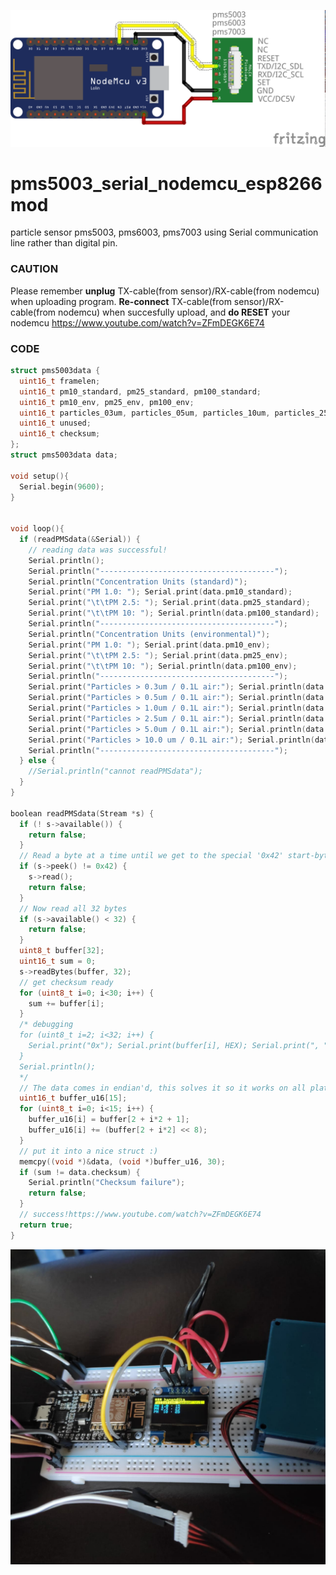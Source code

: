 ![diagram pms5003 serial nodemcu esp8266mod](https://raw.githubusercontent.com/hanandika/pms5003_serial_nodemcu_esp8266mod/master/images/pms5003_serial_nodemcu_bb.png)

# pms5003_serial_nodemcu_esp8266mod
particle sensor pms5003, pms6003, pms7003 using Serial communication line rather than digital pin.

### CAUTION
Please remember **unplug** TX-cable(from sensor)/RX-cable(from nodemcu) when uploading program.
**Re-connect** TX-cable(from sensor)/RX-cable(from nodemcu) when succesfully upload, and **do RESET** your nodemcu
https://www.youtube.com/watch?v=ZFmDEGK6E74

### CODE
```c++
struct pms5003data {
  uint16_t framelen;
  uint16_t pm10_standard, pm25_standard, pm100_standard;
  uint16_t pm10_env, pm25_env, pm100_env;
  uint16_t particles_03um, particles_05um, particles_10um, particles_25um, particles_50um, particles_100um;
  uint16_t unused;
  uint16_t checksum;
};
struct pms5003data data;

void setup(){
  Serial.begin(9600);
}


void loop(){
  if (readPMSdata(&Serial)) {
    // reading data was successful!
    Serial.println();
    Serial.println("---------------------------------------");
    Serial.println("Concentration Units (standard)");
    Serial.print("PM 1.0: "); Serial.print(data.pm10_standard);
    Serial.print("\t\tPM 2.5: "); Serial.print(data.pm25_standard);
    Serial.print("\t\tPM 10: "); Serial.println(data.pm100_standard);
    Serial.println("---------------------------------------");
    Serial.println("Concentration Units (environmental)");
    Serial.print("PM 1.0: "); Serial.print(data.pm10_env);
    Serial.print("\t\tPM 2.5: "); Serial.print(data.pm25_env);
    Serial.print("\t\tPM 10: "); Serial.println(data.pm100_env);
    Serial.println("---------------------------------------");
    Serial.print("Particles > 0.3um / 0.1L air:"); Serial.println(data.particles_03um);
    Serial.print("Particles > 0.5um / 0.1L air:"); Serial.println(data.particles_05um);
    Serial.print("Particles > 1.0um / 0.1L air:"); Serial.println(data.particles_10um);
    Serial.print("Particles > 2.5um / 0.1L air:"); Serial.println(data.particles_25um);
    Serial.print("Particles > 5.0um / 0.1L air:"); Serial.println(data.particles_50um);
    Serial.print("Particles > 10.0 um / 0.1L air:"); Serial.println(data.particles_100um);
    Serial.println("---------------------------------------");
  } else {
    //Serial.println("cannot readPMSdata");
  }
}

boolean readPMSdata(Stream *s) {
  if (! s->available()) {
    return false;
  }
  // Read a byte at a time until we get to the special '0x42' start-byte
  if (s->peek() != 0x42) {
    s->read();
    return false;
  }
  // Now read all 32 bytes
  if (s->available() < 32) {
    return false;
  }
  uint8_t buffer[32];    
  uint16_t sum = 0;
  s->readBytes(buffer, 32);
  // get checksum ready
  for (uint8_t i=0; i<30; i++) {
    sum += buffer[i];
  }
  /* debugging
  for (uint8_t i=2; i<32; i++) {
    Serial.print("0x"); Serial.print(buffer[i], HEX); Serial.print(", ");
  }
  Serial.println();
  */
  // The data comes in endian'd, this solves it so it works on all platforms
  uint16_t buffer_u16[15];
  for (uint8_t i=0; i<15; i++) {
    buffer_u16[i] = buffer[2 + i*2 + 1];
    buffer_u16[i] += (buffer[2 + i*2] << 8);
  }
  // put it into a nice struct :)
  memcpy((void *)&data, (void *)buffer_u16, 30);
  if (sum != data.checksum) {
    Serial.println("Checksum failure");
    return false;
  }
  // success!https://www.youtube.com/watch?v=ZFmDEGK6E74
  return true;
}
```



![pms5003 serial nodemcu esp8266mod](https://raw.githubusercontent.com/hanandika/pms5003_serial_nodemcu_esp8266mod/master/images/image.jpeg)
